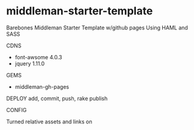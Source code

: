 middleman-starter-template
==========================
Barebones Middleman Starter Template w/github pages
Using HAML and SASS

CDNS
- font-awsome 4.0.3
- jquery 1.11.0

GEMS
- middleman-gh-pages

DEPLOY
add, commit, push, rake publish 

CONFIG 

Turned relative assets and links on 